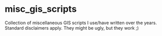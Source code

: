 # misc_gis_scripts
Collection of miscellaneous GIS scripts I use/have written over the years.  Standard disclaimers apply.  They might be ugly, but they work ;)
